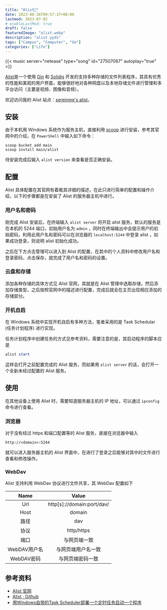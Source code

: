 ```yaml
---
title: "Alist💾"
date: 2023-06-26T09:57:37+08:00
lastmod: 2023-07-02
# enableLastMod: true
draft: false
featuredImage: "alist.webp"
description: "alist yyds"
tags: ["Campus", "Computer", "Go"]
categories: ["Life"]
---
```


<!-- Through Our Darkest Days - Mercenary -->
{{< music server="netease" type="song" id="27507087" autoplay="true" >}}

[Alist](https://alist.nn.ci/)是一个使用 [Gin](https://gin-gonic.com/zh-cn/) 和 [Solidjs](https://www.solidjs.com/) 开发的支持多种存储的文件列表程序，其具有优秀的性能和美观的用户界面，能够很好地对各种网盘以及本地存储文件进行管理和多平台访问（主要是视频、图像和音频）。

欢迎访问我的 Alist 站点：[sereinme's alist](http://59.66.175.32:5244)。

## 安装

由于本机用 Windows 系统作为服务主机，直接利用 [scoop](https://scoop.sh/) 进行安装，参考其官网中的介绍，在 `PowerShell` 中输入如下命令：

```pwsh
scoop bucket add main
scoop install main/alist
```

待安装完成后输入 `alist version` 来查看是否正确安装。


## 配置

Alist 具体配置在其官网有着极其详细的描述，在此只进行简单的配置和操作介绍，以下的步骤都是在安装了 Alist 的服务器主机中进行。

### 用户名和密码

刚完成 Alist 安装后，在终端输入 `alist server` 将开启 alist 服务，默认的服务是在本机的 5244 端口，初始用户名为 `admin` ，同时在终端输出中会提示用户的初始密码，利用此用户名和密码可以在浏览器的 `localhost:5244` 中登录 alist ，如果成功登录，则说明 alist 初始化成功。

之后在下方点击管理可以进入到 Alist 的配置，在其中的个人资料中修改用户名和登录密码，点击保存，就完成了用户名和密码的设置。

### 云盘和存储

添加各种存储的具体方式见 Alist 官网，其就是在 Alist 管理中选取存储，然后添加存储类型，之后按照官网中的描述进行配置，完成后就会在主页出现相应添加的存储部分。

### 开机自启

在 Windows 系统中实现开机自启有多种方法，笔者采用的是 Task Schedular (任务计划程序) 进行实现。

任务计划程序中创建任务的方式见参考资料，需要注意的是，其启动程序的脚本应是

```powershell
alist start
```

这样会打开之前配置完成的 Alist 服务，而如果用 `alist server` 的话，会打开一个全新未经过配置的 Alist 服务。

## 使用

在其他设备上使用 Alist 时，需要知道服务器主机的 IP 地址，可以通过 `ipconfig` 命令进行查看。

### 浏览器

对于没有经过 https 和端口配置等的 Alist 服务，直接在浏览器中输入

```url
http://<domain>:5244
```

就可以进入服务器主机的 Alist 界面中，在进行了登录之后能够对其中的文件进行查看和修改操作。

### WebDav

Alist 支持利用 WebDav 协议进行文件共享，其 WebDav 配置如下
                     
 Name      | Value                      
:---------:|:--------------------------:
 Url       | http[s]://domain:port/dav/ 
 Host      | domain                     
 路径        | dav                        
 协议        | http/https                 
 端口        | 与网页端一致                     
 WebDAV用户名 | 与网页端用户名一致                  
 WebDAV密码	 | 与网页端密码一致                                   



## 参考资料

- [Alist 官网](https://alist.nn.ci/)
- [Alist · Github](https://github.com/alist-org/alist)
- [用Windows自带的Task Scheduler部署一个定时任务启动一个程序](https://cloud.tencent.com/developer/article/1520728)

